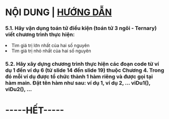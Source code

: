 <h1>NỘI DUNG | <a href="https://github.com/dangvannghia204/KTLT/tree/main/C.%20H%C6%AF%E1%BB%9ANG%20D%E1%BA%AAN/BU%E1%BB%94I%205">HƯỚNG DẪN</a></h1>
<h3>5.1. Hãy vận dụng toán tử điều kiện (toán tử 3 ngôi - Ternary) viết chương trình thực hiện:</h3>
<li>Tìm giá trị lớn nhất của hai số nguyên</li>
<li>Tìm giá trị nhỏ nhất của hai số nguyên</li>
<h3>5.2. Hãy xây dựng chương trình thực hiện các đoạn code từ ví dụ 1 đến ví dụ 6 (từ slide 14 đến slide 19) thuộc Chương 4. Trong đó mỗi ví dụ được tổ chức thành 1 hàm riêng và được gọi tại hàm main. Đặt tên hàm như sau: ví dụ 1, ví dụ 2, ...  viDu1(), viDu2(), ...
<h1>-----HẾT-----</h1>
